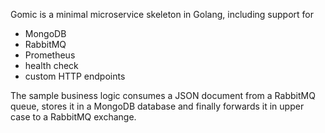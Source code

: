 Gomic is a minimal microservice skeleton in Golang, including support for
* MongoDB
* RabbitMQ
* Prometheus
* health check
* custom HTTP endpoints

The sample business logic consumes a JSON document from a RabbitMQ queue, stores it in a MongoDB database and finally forwards it in upper case to a RabbitMQ exchange.
